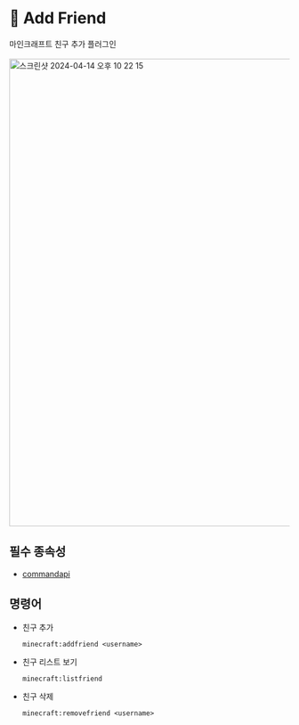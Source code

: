 # 👥 Add Friend
마인크래프트 친구 추가 플러그인
<br/>
<br/>
<img width="840" alt="스크린샷 2024-04-14 오후 10 22 15" src="https://github.com/verdantjuly/addfriend/assets/131671804/f284e3c9-780e-4cda-ac03-a3601e5ed91b">
## 필수 종속성
- [commandapi](https://www.spigotmc.org/resources/api-commandapi-1-15-1-20-4.62353/)
  
## 명령어
- 친구 추가
  ```
  minecraft:addfriend <username>
  ```
- 친구 리스트 보기
  ```
  minecraft:listfriend
  ```
- 친구 삭제
  ```
  minecraft:removefriend <username>
  ```

